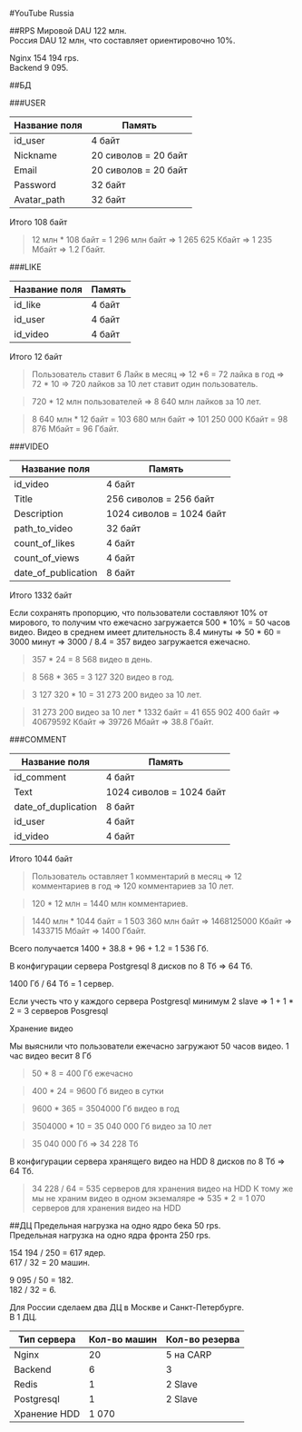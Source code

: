 #YouTube Russia

##RPS
Мировой DAU 122 млн.\
Россия DAU 12 млн, что составляет ориентировочно 10%.

Nginx 154 194 rps.\
Backend 9 095.

##БД

###USER

| **Название поля**      | **Память**                     |
| -----------------------| -------------------------------|
| id_user                | 4 байт                         |
| Nickname               | 20 сиволов = 20 байт           |
| Email                  | 20 сиволов = 20 байт           |
| Password               | 32 байт                        | 
| Avatar_path            | 32 байт                        |

Итого 108 байт

> 12 млн * 108 байт = 1 296 млн байт => 1 265 625 Кбайт => 1 235 Мбайт => 1.2 Гбайт.

###LIKE

| **Название поля**      | **Память**                     |
| -----------------------| -------------------------------|
| id_like                | 4 байт                         |
| id_user                | 4 байт                         |
| id_video               | 4 байт                         |

Итого 12 байт

> Пользователь ставит 6 Лайк в месяц => 12 *6  = 72 лайка в год => 72 * 10 => 720 лайков за 10 лет ставит один пользователь.

> 720 * 12 млн пользователей => 8 640 млн лайков за 10 лет.

> 8 640 млн * 12 байт = 103 680 млн байт => 101 250 000 Кбайт = 98 876 Мбайт = 96 Гбайт.

###VIDEO

| **Название поля**      | **Память**                         |
| -----------------------| -----------------------------------|
| id_video               | 4 байт                             |
| Title                  | 256 сиволов = 256 байт             |
| Description            | 1024 сиволов = 1024 байт           |
| path_to_video          | 32 байт                            | 
| count_of_likes         | 4 байт                             |
| count_of_views         | 4 байт                             |
| date_of_publication    | 8 байт                             |

Итого 1332 байт

Если сохранять пропорцию, что пользователи составляют 10% от мирового, то получим что ежечасно загружается 500 * 10% = 50 часов видео.
Видео в среднем имеет длительность 8.4 минуты => 50 * 60 = 3000 минут => 3000 / 8.4 = 357 видео загружается ежечасно.

> 357 * 24 = 8 568 видео в день.

> 8 568 * 365 = 3 127 320 видео в год.

> 3 127 320 * 10 = 31 273 200 видео за 10 лет.

> 31 273 200 видео за 10 лет * 1332 байт = 41 655 902 400 байт => 40679592 Кбайт => 39726 Мбайт => 38.8 Гбайт.

###COMMENT

| **Название поля**      | **Память**                         |
| -----------------------| -----------------------------------|
| id_comment             | 4 байт                             |
| Text                   | 1024 сиволов = 1024 байт           |
| date_of_duplication    | 8 байт                             | 
| id_user                | 4 байт                             |
| id_video               | 4 байт                             |

Итого 1044 байт

> Пользователь оставляет 1 комментарий в месяц => 12 комментариев в год => 120 комментариев за 10 лет.

> 120 * 12 млн = 1440 млн комментариев.

> 1440 млн * 1044 байт = 1 503 360 млн байт => 1468125000 Кбайт => 1433715 Мбайт => 1400 Гбайт.

Всего получается 1400 + 38.8 + 96 + 1.2 = 1 536 Гб.

В конфигурации сервера Postgresql 8 дисков по 8 Тб => 64 Тб.

1400 Гб / 64 Тб = 1 сервер.

Если учесть что у каждого сервера Postgresql минимум 2 slave => 1 + 1 * 2 = 3 серверов Posgresql

Хранение видео

Мы выяснили что пользователи ежечасно загружают 50 часов видео.
1 час видео весит 8 Гб

> 50 * 8 = 400 Гб ежечасно

> 400 * 24 = 9600 Гб видео в сутки

> 9600 * 365 = 3504000 Гб видео в год

> 3504000 * 10 = 35 040 000 Гб видео за 10 лет

> 35 040 000 Гб => 34 228 Тб

В конфигурации сервера хранящего видео на HDD 8 дисков по 8 Тб => 64 Тб.

> 34 228 / 64 = 535 серверов для хранения видео на HDD
К тому же мы не храним видео в одном экземаляре =>  535 * 2 = 1 070 серверов для хранения видео на HDD

##ДЦ
Предельная нагрузка на одно ядро бека 50 rps.\
Предельная нагрузка на одно ядра фронта 250 rps.

154 194 / 250 = 617 ядер.\
617 / 32 = 20 машин.

9 095 / 50 = 182.\
182 / 32 = 6.

Для России сделаем два ДЦ в Москве и Санкт-Петербурге.\
В 1 ДЦ.

|**Тип сервера**|**Кол-во машин**|**Кол-во резерва**|
| --------------| ---------------| -----------------|
| Nginx         | 20             | 5 на CARP       |
| Backend       | 6              | 3                |
| Redis         | 1              | 2 Slave          |
| Postgresql    | 1              | 2 Slave          |
| Хранение HDD  | 1 070          |                  |